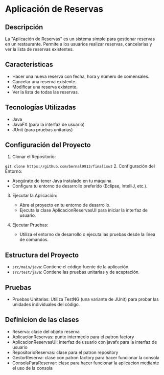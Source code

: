 # **Aplicación de Reservas**

## Descripción

La "Aplicación de Reservas" es un sistema simple para gestionar reservas en un restaurante. Permite a los usuarios realizar reservas, cancelarlas y ver la lista de reservas existentes.


## Características
* Hacer una nueva reserva con fecha, hora y número de comensales.
* Cancelar una reserva existente.
* Modificar una reserva existente.
* Ver la lista de todas las reservas.


## Tecnologías Utilizadas
* Java
* JavaFX (para la interfaz de usuario)
* JUnit (para pruebas unitarias)


## Configuración del Proyecto

1. Clonar el Repositorio:

`git clone https://github.com/bernal9913/finalisw3`
2. Configuración del Entorno:

   * Asegúrate de tener Java instalado en tu máquina.
   * Configura tu entorno de desarrollo preferido (Eclipse, IntelliJ, etc.).

3. Ejecutar la Aplicación:

   * Abre el proyecto en tu entorno de desarrollo.
   * Ejecuta la clase AplicacionReservasUI para iniciar la interfaz de usuario.

4. Ejecutar Pruebas:

   * Utiliza el entorno de desarrollo o ejecuta las pruebas desde la línea de comandos.
## Estructura del Proyecto
   * `src/main/java`: Contiene el código fuente de la aplicación.
   * `src/test/java`: Contiene las pruebas unitarias y de aceptación.

## Pruebas
   * Pruebas Unitarias: Utiliza TestNG (una variante de JUnit) para probar las unidades individuales del código.

## Definicion de las clases
   * Reserva:  clase del objeto reserva
   * AplicacionReservas: punto intermedio para el patron factory
   * AplicacionReservasUI: interfaz de usuario con javafx para la interfaz de usuario 
   * RepositorioReservas: clase para el patron repository
   * GestorReserva: clase con patron factory para hacer funcionar la consola 
   * ConsolaParaReservar: clase para hacer funcionar la aplicacion mediante el uso de la consola